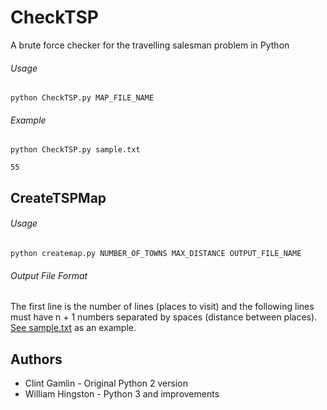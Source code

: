 # CheckTSP
A brute force checker for the travelling salesman problem in Python
###### Usage
`python CheckTSP.py MAP_FILE_NAME`

###### Example
`python CheckTSP.py sample.txt`

`55`

## CreateTSPMap
###### Usage
`python createmap.py NUMBER_OF_TOWNS MAX_DISTANCE OUTPUT_FILE_NAME`

###### Output File Format

The first line is the number of lines (places to visit) and the following lines must have n + 1 numbers separated by spaces (distance between places). [See sample.txt](https://github.com/hingston/CheckTSP/blob/master/sample.txt) as an example.

## Authors
* Clint Gamlin - Original Python 2 version
* William Hingston - Python 3 and improvements